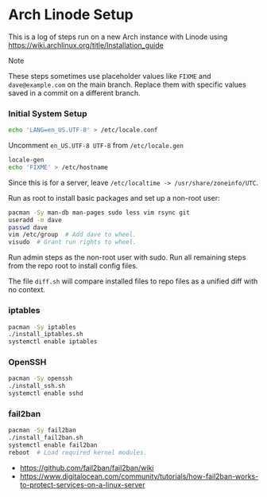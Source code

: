 # Arch Linode Setup
This is a log of steps run on a new Arch instance with Linode using
https://wiki.archlinux.org/title/Installation_guide

>[!NOTE]
>These steps sometimes use placeholder values like `FIXME` and `dave@example.com` on the main branch.
>Replace them with specific values saved in a commit on a different branch.

### Initial System Setup

```bash
echo 'LANG=en_US.UTF-8' > /etc/locale.conf
```
Uncomment `en_US.UTF-8 UTF-8` from `/etc/locale.gen`
```bash
locale-gen
echo 'FIXME' > /etc/hostname
```
Since this is for a server, leave `/etc/localtime -> /usr/share/zoneinfo/UTC`.

Run as root to install basic packages and set up a non-root user:
```bash
pacman -Sy man-db man-pages sudo less vim rsync git
useradd -m dave
passwd dave
vim /etc/group  # Add dave to wheel.
visudo  # Grant run rights to wheel.
```
Run admin steps as the non-root user with sudo. Run all remaining steps from
the repo root to install config files.

The file `diff.sh` will compare installed files to repo files as a unified
diff with no context.

### iptables
```bash
pacman -Sy iptables
./install_iptables.sh
systemctl enable iptables
```
### OpenSSH
```bash
pacman -Sy openssh
./install_ssh.sh
systemctl enable sshd
```
### fail2ban
```bash
pacman -Sy fail2ban
./install_fail2ban.sh
systemctl enable fail2ban
reboot  # Load required kernel modules.
```
- https://github.com/fail2ban/fail2ban/wiki
- https://www.digitalocean.com/community/tutorials/how-fail2ban-works-to-protect-services-on-a-linux-server
